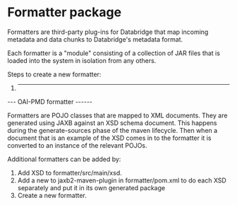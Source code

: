 Formatter package
=================

Formatters are third-party plug-ins for Databridge that map incoming metadata and data chunks to Databridge's metadata format.

Each formatter is a "module" consisting of a collection of JAR files that is loaded into the system in isolation from any others.  

Steps to create a new formatter:

1. ***

--- OAI-PMD formatter ------

Formatters are POJO classes that are mapped to XML documents. They are generated using JAXB against an XSD schema document. This happens during the generate-sources phase of the maven lifecycle. Then when a document that is an example of the XSD comes in to the formatter it is converted to an instance of the relevant POJOs.

Additional formatters can be added by:
  1. Add XSD to formatter/src/main/xsd.
  2. Add a new <execution> to jaxb2-maven-plugin in formatter/pom.xml to do each XSD separately and put it in its own generated package
  3. Create a new formatter.



